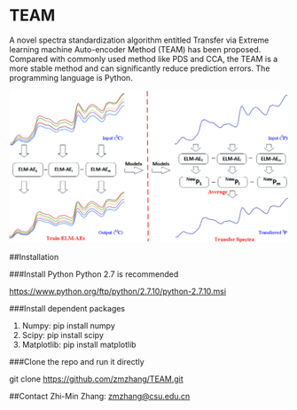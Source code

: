 # TEAM
A novel spectra standardization algorithm entitled Transfer via Extreme learning machine Auto-encoder Method (TEAM) has been proposed. Compared with commonly used method like PDS and CCA, the TEAM is a more stable method and can significantly reduce prediction errors.
The programming language is Python.

![System diagram of TEAM](/diagram.png)


##Installation

###Install Python
Python 2.7 is recommended

https://www.python.org/ftp/python/2.7.10/python-2.7.10.msi

###Install dependent packages
1. Numpy:      pip install numpy
2. Scipy:      pip install scipy
3. Matplotlib: pip install matplotlib

###Clone the repo and run it directly

git clone https://github.com/zmzhang/TEAM.git

##Contact
Zhi-Min Zhang: zmzhang@csu.edu.cn



